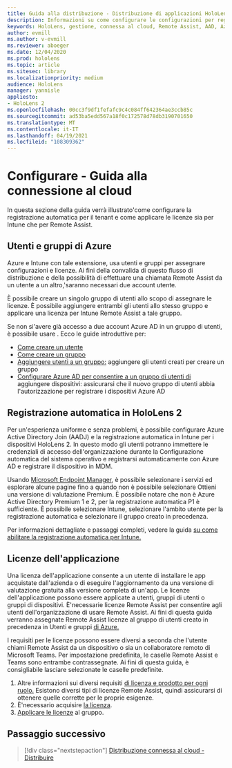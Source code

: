 ```yaml
---
title: Guida alla distribuzione - Distribuzione di applicazioni HoloLens 2 cloud su larga scala con Remote Assist - Configurare
description: Informazioni su come configurare le configurazioni per registrare i dispositivi HoloLens su una rete connessa al cloud su larga scala con Remote Assist.
keywords: HoloLens, gestione, connessa al cloud, Remote Assist, AAD, Azure AD, MDM, gestione dei dispositivi mobili
author: evmill
ms.author: v-evmill
ms.reviewer: aboeger
ms.date: 12/04/2020
ms.prod: hololens
ms.topic: article
ms.sitesec: library
ms.localizationpriority: medium
audience: HoloLens
manager: yannisle
appliesto:
- HoloLens 2
ms.openlocfilehash: 00cc3f9df1fefafc9c4c084ff642364ae3ccb85c
ms.sourcegitcommit: ad53ba5edd567a18f0c172578d78db3190701650
ms.translationtype: MT
ms.contentlocale: it-IT
ms.lasthandoff: 04/19/2021
ms.locfileid: "108309362"
---
```

# <a name="configure---cloud-connected-guide"></a>Configurare - Guida alla connessione al cloud

In questa sezione della guida verrà illustrato&#39;come configurare la registrazione automatica per il tenant e come applicare le licenze sia per Intune che per Remote Assist.

## <a name="azure-users-and-groups"></a>Utenti e gruppi di Azure

Azure e Intune con tale estensione, usa utenti e gruppi per assegnare configurazioni e licenze. Ai fini della convalida di questo flusso di distribuzione e della possibilità di effettuare una chiamata Remote Assist da un utente a un altro,&#39;saranno necessari due account utente.

È possibile creare un singolo gruppo di utenti allo scopo di assegnare le licenze. È possibile aggiungere entrambi gli utenti allo stesso gruppo e applicare una licenza per Intune Remote Assist a tale gruppo.

Se non si&#39;avere già accesso a due account Azure AD in un gruppo di utenti, è possibile usare . Ecco le guide introduttive per:

- [Come creare un utente](https://docs.microsoft.com/mem/intune/fundamentals/quickstart-create-user)
- [Come creare un gruppo](https://docs.microsoft.com/mem/intune/fundamentals/quickstart-create-group)
- [Aggiungere utenti a un gruppo:](https://docs.microsoft.com/azure/active-directory/fundamentals/active-directory-groups-members-azure-portal) aggiungere gli utenti creati per creare un gruppo
- [Configurare Azure AD per consentire a un gruppo di utenti di](https://docs.microsoft.com/azure/active-directory/devices/azureadjoin-plan#configure-your-device-settings) aggiungere dispositivi: assicurarsi che il nuovo gruppo di utenti abbia l'autorizzazione per registrare i dispositivi Azure AD

## <a name="auto-enrollment-on-hololens-2"></a>Registrazione automatica in HoloLens 2

Per un'esperienza uniforme e senza problemi, è possibile configurare Azure Active Directory Join (AADJ) e la registrazione automatica in Intune per i dispositivi HoloLens 2. In questo modo gli utenti potranno immettere le credenziali di accesso dell'organizzazione durante la Configurazione automatica del sistema operativo e registrarsi automaticamente con Azure AD e registrare il dispositivo in MDM.

Usando [Microsoft Endpoint Manager](https://endpoint.microsoft.com/#home), è possibile selezionare i servizi ed esplorare alcune pagine fino a quando non è possibile selezionare Ottieni una versione di valutazione Premium. È possibile notare che non è Azure Active Directory Premium 1 e 2, per la registrazione automatica P1 è sufficiente. È possibile selezionare Intune, selezionare l'ambito utente per la registrazione automatica e selezionare il gruppo creato in precedenza.

Per informazioni dettagliate e passaggi completi, vedere la guida [su come abilitare la registrazione automatica per Intune.](https://docs.microsoft.com/mem/intune/enrollment/quickstart-setup-auto-enrollment)

## <a name="application-licenses"></a>Licenze dell'applicazione

Una licenza dell'applicazione consente a un utente di installare le app acquistate dall'azienda o di eseguire l'aggiornamento da una versione di valutazione gratuita alla versione completa di un'app. Le licenze dell'applicazione possono essere applicate a utenti, gruppi di utenti o gruppi di dispositivi. È&#39;necessarie licenze Remote Assist per consentire agli utenti dell'organizzazione di usare Remote Assist. Ai fini di questa guida verranno assegnate Remote Assist licenze al gruppo di utenti creato in precedenza in Utenti e gruppi [di Azure.](hololens2-cloud-connected-configure.md#azure-users-and-groups)

I requisiti per le licenze possono essere diversi a seconda che l'utente chiami Remote Assist da un dispositivo o sia un collaboratore remoto di Microsoft Teams. Per impostazione predefinita, le caselle Remote Assist e Teams sono entrambe contrassegnate. Ai fini di questa guida, è consigliabile lasciare selezionate le caselle predefinite.

1. Altre informazioni sui diversi requisiti [di licenza e prodotto per ogni ruolo.](https://docs.microsoft.com/dynamics365/mixed-reality/remote-assist/requirements#licensing-and-product-requirements-per-role) Esistono diversi tipi di licenze Remote Assist, quindi assicurarsi di ottenere quelle corrette per le proprie esigenze.
2. È&#39;necessario acquisire [la licenza](https://docs.microsoft.com/dynamics365/mixed-reality/remote-assist/buy-remote-assist).
3. [Applicare le licenze](https://docs.microsoft.com/dynamics365/mixed-reality/remote-assist/deploy-remote-assist) al gruppo.

## <a name="next-step"></a>Passaggio successivo

> [!div class="nextstepaction"]
> [Distribuzione connessa al cloud - Distribuire](hololens2-cloud-connected-deploy.md)